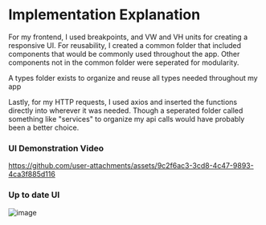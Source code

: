 # Implementation Explanation

For my frontend, I used breakpoints, and VW and VH units for creating a responsive UI.
For reusability, I created a common folder that included components that would be commonly used throughout the app. Other components not in the common folder were seperated for modularity.

A types folder exists to organize and reuse all types needed throughout my app

Lastly, for my HTTP requests, I used axios and inserted the functions directly into wherever it was needed. Though a seperated folder called something like "services" to organize my api calls would have probably been a better choice.

### UI Demonstration Video

https://github.com/user-attachments/assets/9c2f6ac3-3cd8-4c47-9893-4ca3f885d116

### Up to date UI

![image](https://github.com/user-attachments/assets/fa94e5eb-d3ab-41d1-8a8e-c45cb2c9dd10)
